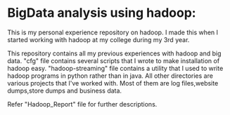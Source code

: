 # BigData analysis using hadoop:

This is my personal experience repository on hadoop. I made this when I started working with hadoop at my college during my 3rd year.

This repository contains all my previous experiences with hadoop and big data.
"cfg" file contains several scripts that I wrote to make installation of hadoop easy.
"hadoop-streaming" file contains a utility that I used to write hadoop programs in python rather than in java.
All other directories are various projects that I've worked with. Most of them are log files,website dumps,store dumps and business data.
	
Refer "Hadoop_Report" file for further descriptions.
	
	
